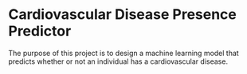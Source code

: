 # Cardiovascular Disease Presence Predictor

The purpose of this project is to design a machine learning model that predicts whether or not an individual has a cardiovascular disease. 
